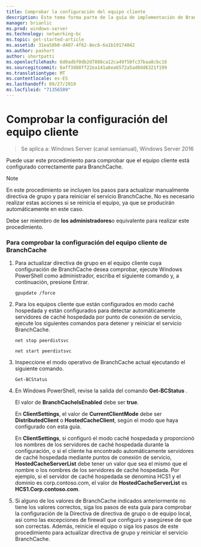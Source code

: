 ```yaml
---
title: Comprobar la configuración del equipo cliente
description: Este tema forma parte de la guía de implementación de BranchCache para Windows Server 2016, que muestra cómo implementar BranchCache en los modos de caché distribuida y hospedada para optimizar el uso del ancho de banda WAN en las sucursales.
manager: brianlic
ms.prod: windows-server
ms.technology: networking-bc
ms.topic: get-started-article
ms.assetid: 31ea58b0-d407-4f62-8ec6-6a1b19174042
ms.author: pashort
author: shortpatti
ms.openlocfilehash: 6d0adbf0db2d7888ca12ca49f50fc37baa8cbc16
ms.sourcegitcommit: 6aff3d88ff22ea141a6ea6572a5ad8dd6321f199
ms.translationtype: MT
ms.contentlocale: es-ES
ms.lasthandoff: 09/27/2019
ms.locfileid: "71356509"
---
```

# <a name="verify-client-computer-settings"></a>Comprobar la configuración del equipo cliente

>Se aplica a: Windows Server (canal semianual), Windows Server 2016

Puede usar este procedimiento para comprobar que el equipo cliente está configurado correctamente para BranchCache.  
  
> [!NOTE]  
> En este procedimiento se incluyen los pasos para actualizar manualmente directiva de grupo y para reiniciar el servicio BranchCache. No es necesario realizar estas acciones si se reinicia el equipo, ya que se producirán automáticamente en este caso.  
  
Debe ser miembro de **los administradores**o equivalente para realizar este procedimiento.  
  
### <a name="to-verify-branchcache-client-computer-settings"></a>Para comprobar la configuración del equipo cliente de BranchCache  
  
1.  Para actualizar directiva de grupo en el equipo cliente cuya configuración de BranchCache desea comprobar, ejecute Windows PowerShell como administrador, escriba el siguiente comando y, a continuación, presione Entrar.  
  
    `gpupdate /force`  
  
2.  Para los equipos cliente que están configurados en modo caché hospedada y están configurados para detectar automáticamente servidores de caché hospedada por punto de conexión de servicio, ejecute los siguientes comandos para detener y reiniciar el servicio BranchCache.  
  
    `net stop peerdistsvc`  
  
    `net start peerdistsvc`  
  
3.  Inspeccione el modo operativo de BranchCache actual ejecutando el siguiente comando.  
  
    `Get-BCStatus`  
  
4.  En Windows PowerShell, revise la salida del comando **Get-BCStatus** .  
  
    El valor de **BranchCacheIsEnabled** debe ser **true**.  
  
    En **ClientSettings**, el valor de **CurrentClientMode** debe ser **DistributedClient** o **HostedCacheClient**, según el modo que haya configurado con esta guía.  
  
    En **ClientSettings**, si configuró el modo caché hospedada y proporcionó los nombres de los servidores de caché hospedada durante la configuración, o si el cliente ha encontrado automáticamente servidores de caché hospedada mediante puntos de conexión de servicio,  **HostedCacheServerList** debe tener un valor que sea el mismo que el nombre o los nombres de los servidores de caché hospedada. Por ejemplo, si el servidor de caché hospedada se denomina HCS1 y el dominio es corp.contoso.com, el valor de **HostedCacheServerList** es **HCS1.Corp.contoso.com**.  
  
5.  Si alguno de los valores de BranchCache indicados anteriormente no tiene los valores correctos, siga los pasos de esta guía para comprobar la configuración de la Directiva de directiva de grupo o de equipo local, así como las excepciones de firewall que configuró y asegúrese de que son correctas. Además, reinicie el equipo o siga los pasos de este procedimiento para actualizar directiva de grupo y reiniciar el servicio BranchCache.  
  


